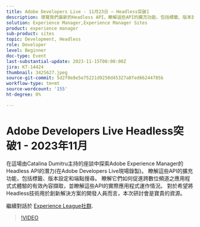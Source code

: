 ```yaml
---
title: Adobe Developers Live - 11月23日 — Headless突破1
description: 導覽我們最新的Headless API，瞭解這些API的擴充功能，包括標籤、版本設定和端點搜尋。 瞭解它們如何促進跨數位頻道之應用程式式體驗的有效內容擷取，並瞭解這些API的實際應用程式運作情況。 對於希望將Headless技術用於創新解決方案的開發人員而言，本次研討會是寶貴的資源。
solution: Experience Manager,Experience Manager Sites
product: experience manager
sub-product: sites
topic: Development, Headless
role: Developer
level: Beginner
doc-type: Event
last-substantial-update: 2023-11-15T00:00:00Z
jira: KT-14424
thumbnail: 3425627.jpeg
source-git-commit: 5d2f0e8e5e75221d9250d45327a8fed66244785b
workflow-type: tm+mt
source-wordcount: '155'
ht-degree: 0%

---
```



# Adobe Developers Live Headless突破1 - 2023年11月

在這場由Catalina Dumitru主持的座談中探索Adobe Experience Manager的Headless API的潛力(在Adobe Developers Live現場錄製)。 瞭解這些API的擴充功能，包括標籤、版本設定和端點搜尋。 瞭解它們如何促進跨數位頻道之應用程式式體驗的有效內容擷取，並瞭解這些API的實際應用程式運作情況。 對於希望將Headless技術用於創新解決方案的開發人員而言，本次研討會是寶貴的資源。

繼續對話於 [Experience League社群](https://adobe.ly/3rJfZcN).

>[!VIDEO](https://video.tv.adobe.com/v/3425627/?learn=on)

